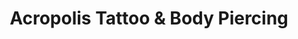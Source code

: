 ---
title: "Acropolis Tattoo & Body Piercing"
url: /yelm/acropolis-tattoo-and-body-piercing/
shop: tattoo
---